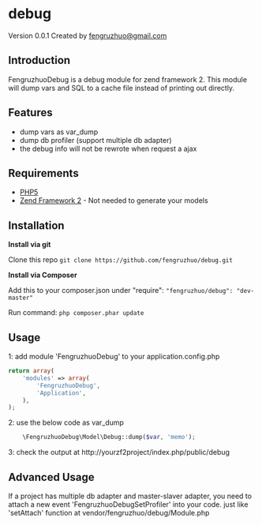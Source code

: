 debug
=====
Version 0.0.1 Created by fengruzhuo@gmail.com

Introduction
------------

FengruzhuoDebug is a debug module for zend framework 2.
This module will dump vars and SQL to a cache file instead of printing out directly.

Features
----------------

* dump vars as var_dump
* dump db profiler (support multiple db adapter)
* the debug info will not be rewrote when request a ajax

Requirements
------------

* [PHP5](https://php.net/)
* [Zend Framework 2](https://github.com/zendframework/zf2) - Not needed to generate your models

Installation
------------

**Install via git**

Clone this repo
`git clone https://github.com/fengruzhuo/debug.git`

**Install via Composer**

Add this to your composer.json under "require":
`"fengruzhuo/debug": "dev-master"`

Run command:
``php composer.phar update``

Usage
-----

1:  add module 'FengruzhuoDebug' to your application.config.php
```php
return array(
    'modules' => array(
        'FengruzhuoDebug',
        'Application',
    ),
);
```
2:  use the below code as var_dump
```php
	\FengruzhuoDebug\Model\Debug::dump($var, 'memo');
```
3:  check the output at http://yourzf2project/index.php/public/debug

Advanced Usage
-----

If a project has multiple db adapter and master-slaver adapter, you need to attach a new event  'FengruzhuoDebugSetProfiler' into your code.
just like  'setAttach' function at vendor/fengruzhuo/debug/Module.php